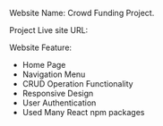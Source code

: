 Website Name: Crowd Funding Project.

Project Live site URL: 

Website Feature:
* Home Page
* Navigation Menu
* CRUD Operation Functionality
* Responsive Design
* User Authentication
* Used Many React npm packages


